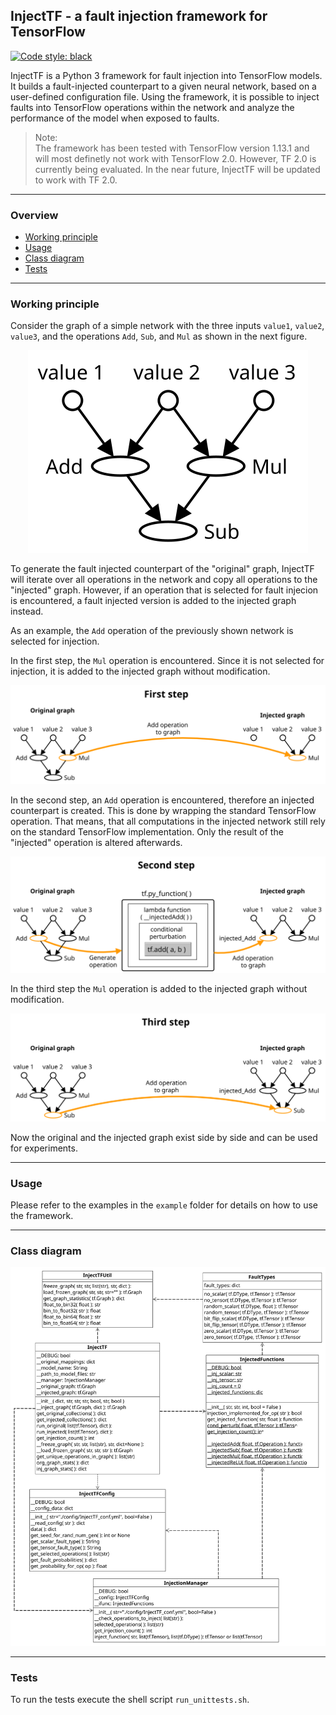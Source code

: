 ## InjectTF - a fault injection framework for TensorFlow

<p align="left">
<a href="https://github.com/python/black"><img alt="Code style: black" src="https://img.shields.io/badge/code%20style-black-000000.svg?style=flat-square"></a>
</p>

InjectTF is a Python 3 framework for fault injection into TensorFlow models. It builds a fault-injected counterpart to a given neural network, based on a user-defined configuration file. Using the framework, it is possible to inject faults into TensorFlow operations within the network and analyze the performance of the model when exposed to faults.

> Note:<br/>
> The framework has been tested with TensorFlow version 1.13.1 and will most definetly not work with TensorFlow 2.0. However, TF 2.0 is currently being evaluated. In the near future, InjectTF will be updated to work with TF 2.0.

----
### Overview
- [Working principle](#working-principle)
- [Usage](#usage)
- [Class diagram](#class-diagram)
- [Tests](#tests)
----
### Working principle

Consider the graph of a simple network with the three inputs `value1`, `value2`, `value3`, and the operations `Add`, `Sub`, and `Mul` as shown in the next figure.

<p align="center">
<img src="Readme_images/Simple_graph.svg">
</p>

To generate the fault injected counterpart of the "original" graph, InjectTF will iterate over all operations in the network and copy all operations to the "injected" graph. However, if an operation that is selected for fault injecion is encountered, a fault injected version is added to the injected graph instead.

As an example, the `Add` operation of the previously shown network is selected for injection.

In the first step, the `Mul` operation is encountered. Since it is not selected for injection, it is added to the injected graph without modification.

![Generation of the fault injected counterpart to a simple network (first step).](Readme_images/Graph_inject_first_step.svg)

In the second step, an `Add` operation is encountered, therefore an injected counterpart is created. This is done by wrapping the standard TensorFlow operation. That means, that all computations in the injected network still rely on the standard TensorFlow implementation. Only the result of the "injected" operation is altered afterwards.

![Generation of the fault injected counterpart to a simple network (second step).](Readme_images/Graph_inject_second_step.svg)

In the third step the `Mul` operation is added to the injected graph without modification.


![Generation of the fault injected counterpart to a simple network (third step).](Readme_images/Graph_inject_third_step.svg)

Now the original and the injected graph exist side by side and can be used for experiments.

----

### Usage

Please refer to the examples in the `example` folder for details on how to use the framework.

----


### Class diagram
![InjectTF class diagram](Readme_images/Class_diagram.svg)

----

### Tests

To run the tests execute the shell script `run_unittests.sh`.
